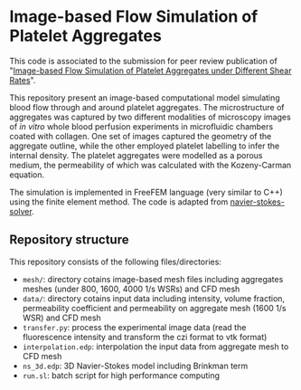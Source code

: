 # Image-based Flow Simulation of Platelet Aggregates

This code is associated to the submission for peer review publication of "[Image-based Flow Simulation of Platelet Aggregates under Different Shear Rates](https://www.biorxiv.org/content/10.1101/2023.02.22.529480v2)". 

This repository present an image-based computational model simulating blood flow through and around platelet aggregates. The microstructure of aggregates was captured by two different modalities of microscopy images of *in vitro* whole blood perfusion experiments in microfluidic chambers coated with collagen. One set of images captured the geometry of the aggregate outline, while the other employed platelet labelling to infer the internal density. The platelet aggregates were modelled as a porous medium, the permeability of which was calculated with the Kozeny-Carman equation. 

The simulation is implemented in FreeFEM language (very similar to C++) using the finite element method. The code is adapted from [navier-stokes-solver](https://github.com/mbarzegary/navier-stokes-solver).

## Repository structure

This repository consists of the following files/directories:

* `mesh/`: directory cotains image-based mesh files including aggregates meshes (under 800, 1600, 4000 1/s WSRs) and CFD mesh
* `data/`: directory cotains input data including intensity, volume fraction, permeability coefficient and permeability on aggregate mesh (1600 1/s WSR) and CFD mesh
* `transfer.py`: process the experimental image data (read the fluorescence intensity and transform the czi format to vtk format)
* `interpolation.edp`: interpolation the input data from aggregate mesh to CFD mesh
* `ns_3d.edp`: 3D Navier-Stokes model including Brinkman term 
* `run.sl`: batch script for high performance computing
